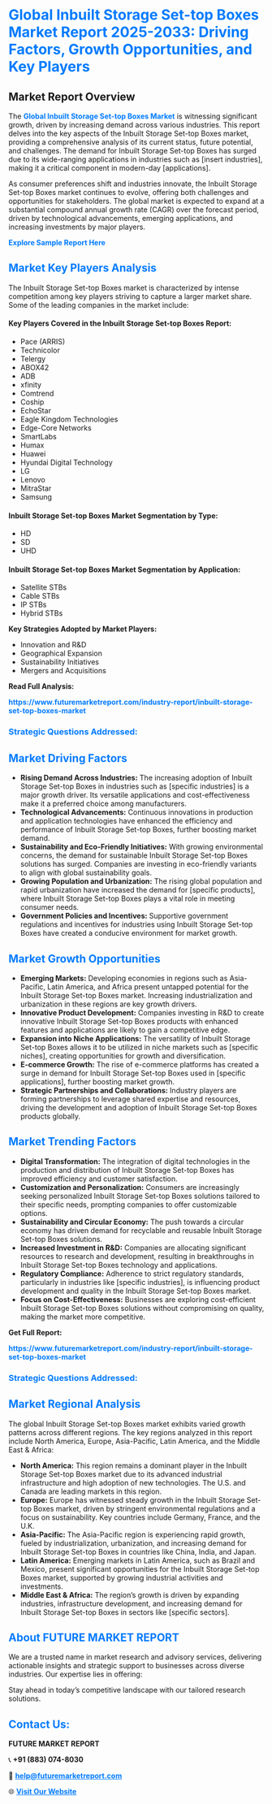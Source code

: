 <h1 style="color: #007BFF;">Global Inbuilt Storage Set-top Boxes Market Report 2025-2033: Driving Factors, Growth Opportunities, and Key Players</h1>

<section id="overview">
<h2>Market Report Overview</h2>
<p>The <a href="https://www.futuremarketreport.com/industry-report/inbuilt-storage-set-top-boxes-market" style="color: #007BFF; text-decoration: none;"><strong>Global Inbuilt Storage Set-top Boxes Market</strong></a> is witnessing significant growth, driven by increasing demand across various industries. This report delves into the key aspects of the Inbuilt Storage Set-top Boxes market, providing a comprehensive analysis of its current status, future potential, and challenges. The demand for Inbuilt Storage Set-top Boxes has surged due to its wide-ranging applications in industries such as [insert industries], making it a critical component in modern-day [applications].</p>
<p>As consumer preferences shift and industries innovate, the Inbuilt Storage Set-top Boxes market continues to evolve, offering both challenges and opportunities for stakeholders. The global market is expected to expand at a substantial compound annual growth rate (CAGR) over the forecast period, driven by technological advancements, emerging applications, and increasing investments by major players.</p>
</section>

<section id="overview">
<p><a href="https://www.futuremarketreport.com/request-sample/reportId=82201" style="color: #007BFF; text-decoration: none;"><strong>Explore Sample Report Here</strong></a></p>
</section>

<section id="key-players">
<h2 style="color: #007BFF;">Market Key Players Analysis</h2>
<p>The Inbuilt Storage Set-top Boxes market is characterized by intense competition among key players striving to capture a larger market share. Some of the leading companies in the market include:</p>
<h4>Key Players Covered in the Inbuilt Storage Set-top Boxes Report:</h4>
<ul><li>Pace (ARRIS)</li><li>Technicolor</li><li>Telergy</li><li>ABOX42</li><li>ADB</li><li>xfinity</li><li>Comtrend</li><li>Coship</li><li>EchoStar</li><li>Eagle Kingdom Technologies</li><li>Edge-Core Networks</li><li>SmartLabs</li><li>Humax</li><li>Huawei</li><li>Hyundai Digital Technology</li><li>LG</li><li>Lenovo</li><li>MitraStar</li><li>Samsung</li></ul>
<h4>Inbuilt Storage Set-top Boxes Market Segmentation by Type:</h4>
<ul><li>HD</li><li>SD</li><li>UHD</li></ul>

<h4>Inbuilt Storage Set-top Boxes Market Segmentation by Application:</h4>
<ul><li>Satellite STBs</li><li>Cable STBs</li><li>IP STBs</li><li>Hybrid STBs</li></ul>
<p><strong>Key Strategies Adopted by Market Players:</strong></p>
<ul>
<li>Innovation and R&D</li>
<li>Geographical Expansion</li>
<li>Sustainability Initiatives</li>
<li>Mergers and Acquisitions</li>
</ul>
</section>

<section>
<p><strong>Read Full Analysis: </strong></p><a href="https://www.futuremarketreport.com/industry-report/inbuilt-storage-set-top-boxes-market" style="color: #007BFF; text-decoration: none;"><strong>https://www.futuremarketreport.com/industry-report/inbuilt-storage-set-top-boxes-market</strong></a>
<h3 style="color: #007BFF;">Strategic Questions Addressed:</h3>
</section>

<section id="driving-factors">
<h2 style="color: #007BFF;">Market Driving Factors</h2>
<ul>
<li><strong>Rising Demand Across Industries:</strong> The increasing adoption of Inbuilt Storage Set-top Boxes in industries such as [specific industries] is a major growth driver. Its versatile applications and cost-effectiveness make it a preferred choice among manufacturers.</li>
<li><strong>Technological Advancements:</strong> Continuous innovations in production and application technologies have enhanced the efficiency and performance of Inbuilt Storage Set-top Boxes, further boosting market demand.</li>
<li><strong>Sustainability and Eco-Friendly Initiatives:</strong> With growing environmental concerns, the demand for sustainable Inbuilt Storage Set-top Boxes solutions has surged. Companies are investing in eco-friendly variants to align with global sustainability goals.</li>
<li><strong>Growing Population and Urbanization:</strong> The rising global population and rapid urbanization have increased the demand for [specific products], where Inbuilt Storage Set-top Boxes plays a vital role in meeting consumer needs.</li>
<li><strong>Government Policies and Incentives:</strong> Supportive government regulations and incentives for industries using Inbuilt Storage Set-top Boxes have created a conducive environment for market growth.</li>
</ul>
</section>

<section id="growth-opportunities">
<h2 style="color: #007BFF;">Market Growth Opportunities</h2>
<ul>
<li><strong>Emerging Markets:</strong> Developing economies in regions such as Asia-Pacific, Latin America, and Africa present untapped potential for the Inbuilt Storage Set-top Boxes market. Increasing industrialization and urbanization in these regions are key growth drivers.</li>
<li><strong>Innovative Product Development:</strong> Companies investing in R&D to create innovative Inbuilt Storage Set-top Boxes products with enhanced features and applications are likely to gain a competitive edge.</li>
<li><strong>Expansion into Niche Applications:</strong> The versatility of Inbuilt Storage Set-top Boxes allows it to be utilized in niche markets such as [specific niches], creating opportunities for growth and diversification.</li>
<li><strong>E-commerce Growth:</strong> The rise of e-commerce platforms has created a surge in demand for Inbuilt Storage Set-top Boxes used in [specific applications], further boosting market growth.</li>
<li><strong>Strategic Partnerships and Collaborations:</strong> Industry players are forming partnerships to leverage shared expertise and resources, driving the development and adoption of Inbuilt Storage Set-top Boxes products globally.</li>
</ul>
</section>

<section id="trending-factors">
<h2 style="color: #007BFF;">Market Trending Factors</h2>
<ul>
<li><strong>Digital Transformation:</strong> The integration of digital technologies in the production and distribution of Inbuilt Storage Set-top Boxes has improved efficiency and customer satisfaction.</li>
<li><strong>Customization and Personalization:</strong> Consumers are increasingly seeking personalized Inbuilt Storage Set-top Boxes solutions tailored to their specific needs, prompting companies to offer customizable options.</li>
<li><strong>Sustainability and Circular Economy:</strong> The push towards a circular economy has driven demand for recyclable and reusable Inbuilt Storage Set-top Boxes solutions.</li>
<li><strong>Increased Investment in R&D:</strong> Companies are allocating significant resources to research and development, resulting in breakthroughs in Inbuilt Storage Set-top Boxes technology and applications.</li>
<li><strong>Regulatory Compliance:</strong> Adherence to strict regulatory standards, particularly in industries like [specific industries], is influencing product development and quality in the Inbuilt Storage Set-top Boxes market.</li>
<li><strong>Focus on Cost-Effectiveness:</strong> Businesses are exploring cost-efficient Inbuilt Storage Set-top Boxes solutions without compromising on quality, making the market more competitive.</li>
</ul>
</section>

<section>
<p><strong>Get Full Report: </strong></p><a href="https://www.futuremarketreport.com/industry-report/inbuilt-storage-set-top-boxes-market" style="color: #007BFF; text-decoration: none;"><strong>https://www.futuremarketreport.com/industry-report/inbuilt-storage-set-top-boxes-market</strong></a>
<h3 style="color: #007BFF;">Strategic Questions Addressed:</h3>
</section>


<section id="regional-analysis">
<h2 style="color: #007BFF;">Market Regional Analysis</h2>
<p>The global Inbuilt Storage Set-top Boxes market exhibits varied growth patterns across different regions. The key regions analyzed in this report include North America, Europe, Asia-Pacific, Latin America, and the Middle East & Africa:</p>
<ul>
<li><strong>North America:</strong> This region remains a dominant player in the Inbuilt Storage Set-top Boxes market due to its advanced industrial infrastructure and high adoption of new technologies. The U.S. and Canada are leading markets in this region.</li>
<li><strong>Europe:</strong> Europe has witnessed steady growth in the Inbuilt Storage Set-top Boxes market, driven by stringent environmental regulations and a focus on sustainability. Key countries include Germany, France, and the U.K.</li>
<li><strong>Asia-Pacific:</strong> The Asia-Pacific region is experiencing rapid growth, fueled by industrialization, urbanization, and increasing demand for Inbuilt Storage Set-top Boxes in countries like China, India, and Japan.</li>
<li><strong>Latin America:</strong> Emerging markets in Latin America, such as Brazil and Mexico, present significant opportunities for the Inbuilt Storage Set-top Boxes market, supported by growing industrial activities and investments.</li>
<li><strong>Middle East & Africa:</strong> The region’s growth is driven by expanding industries, infrastructure development, and increasing demand for Inbuilt Storage Set-top Boxes in sectors like [specific sectors].</li>
</ul>
</section>

<footer>
<h2 style="color: #007BFF;">About FUTURE MARKET REPORT</h2>
<p>We are a trusted name in market research and advisory services, delivering actionable insights and strategic support to businesses across diverse industries. Our expertise lies in offering:</p>

<p>Stay ahead in today’s competitive landscape with our tailored research solutions.</p>

<h2 style="color: #007BFF;">Contact Us:</h2>
<p><strong>FUTURE MARKET REPORT</strong></p>
<p>📞 <strong>+91 (883) 074-8030</strong></p>
<p>📧 <strong><a href="mailto:help@futuremarketreport.com" style="color: #007BFF;">help@futuremarketreport.com</a></strong></p>
<p>🌐 <strong><a href="https://www.futuremarketreport.com/" style="color: #007BFF;">Visit Our Website</a></strong></p>
</footer>